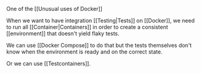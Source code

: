 One of the [[Unusual uses of Docker]]

When we want to have integration [[Testing|Tests]] on [[Docker]], we need to run all [[Container|Containers]] in order to create a consistent [[environment]] that doesn't yield flaky tests.

We can use [[Docker Compose]] to do that but the tests themselves don't know when the environment is ready and on the correct state.

Or we can use [[Testcontainers]].